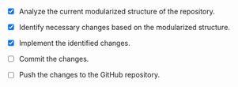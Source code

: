 - [x] Analyze the current modularized structure of the repository.
- [x] Identify necessary changes based on the modularized structure.
- [x] Implement the identified changes.
- [ ] Commit the changes.
- [ ] Push the changes to the GitHub repository.

